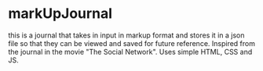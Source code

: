 # markUpJournal
this is a journal that takes in input in markup format and stores it in a json file so that they can be viewed and saved for future reference. Inspired from the journal in the movie "The Social Network". Uses simple HTML, CSS and JS.
